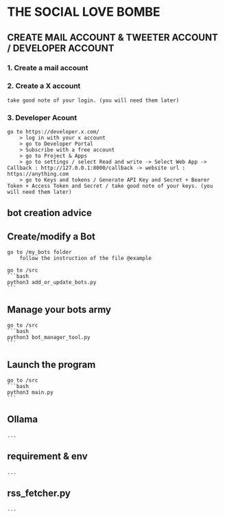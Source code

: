 # THE SOCIAL LOVE BOMBE

## CREATE MAIL ACCOUNT & TWEETER ACCOUNT / DEVELOPER ACCOUNT
### 1. Create a mail account
### 2. Create a X account
    take good note of your login. (you will need them later)
### 3. Developer Acount
    go to https://developer.x.com/
        > log in with your x account
        > go to Developer Portal
        > Subscribe with a free account
        > go to Project & Apps 
        > go to settings / select Read and write -> Select Web App -> Callback : http://127.0.0.1:8000/callback -> website url : https://anything.com
        > go to Keys and tokens / Generate API Key and Secret + Bearer Token + Access Token and Secret / take good note of your keys. (you will need them later)

## bot creation advice


## Create/modify a Bot
    go to /my_bots folder
        follow the instruction of the file @example

    go to /src
    ```bash
    python3 add_or_update_bots.py
    ```

## Manage your bots army
    go to /src
    ```bash
    python3 bot_manager_tool.py
    ```

## Launch the program
    go to /src
    ```bash
    python3 main.py
    ```

## Ollama
    ...
## requirement & env
    ...
## rss_fetcher.py
    ...

